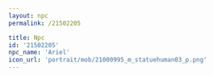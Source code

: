 ```yaml
---
layout: npc
permalink: /21502205

title: Npc
id: '21502205'
npc_name: 'Ariel'
icon_url: 'portrait/mob/21000995_m_statuehuman03_p.png'
---
```

